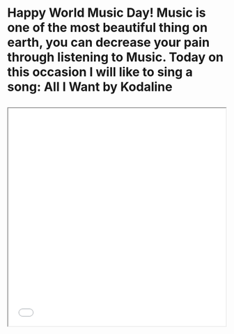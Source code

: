 
<head>
    <title>
    Happy World Music Day!
</title>
    <link rel = "stylesheet" 
type = "text/css"
href = "style.css" />
</head>
<body>
    <h1>
        Happy World Music Day!
   Music is one of the most beautiful thing on earth, you can decrease your pain through listening to Music.
   Today on this occasion I will like to sing a song: All I Want by Kodaline
</h1>
<h2>
    <iframe width="500" height="500" src="VID-20210621-WA0009.mp4">

    </iframe>
</h2>

</body>
